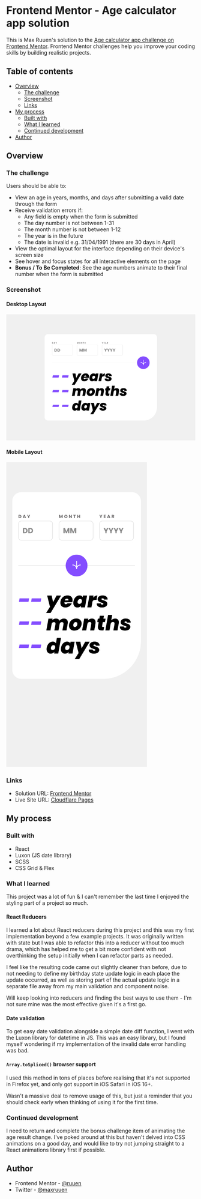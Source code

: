 # Frontend Mentor - Age calculator app solution

This is Max Ruuen's solution to the [Age calculator app challenge on Frontend Mentor](https://www.frontendmentor.io/challenges/age-calculator-app-dF9DFFpj-Q). Frontend Mentor challenges help you improve your coding skills by building realistic projects.

## Table of contents

- [Overview](#overview)
  - [The challenge](#the-challenge)
  - [Screenshot](#screenshot)
  - [Links](#links)
- [My process](#my-process)
  - [Built with](#built-with)
  - [What I learned](#what-i-learned)
  - [Continued development](#continued-development)
- [Author](#author)

## Overview

### The challenge

Users should be able to:

- View an age in years, months, and days after submitting a valid date through the form
- Receive validation errors if:
  - Any field is empty when the form is submitted
  - The day number is not between 1-31
  - The month number is not between 1-12
  - The year is in the future
  - The date is invalid e.g. 31/04/1991 (there are 30 days in April)
- View the optimal layout for the interface depending on their device's screen size
- See hover and focus states for all interactive elements on the page
- **Bonus / To Be Completed**: See the age numbers animate to their final number when the form is submitted

### Screenshot

#### Desktop Layout

![](./desktop.jpg)

#### Mobile Layout

![](./mobile.jpg)

### Links

- Solution URL: [Frontend Mentor](https://www.frontendmentor.io/solutions/age-calculator-app-with-react-and-scss-0EEQWk_t45)
- Live Site URL: [Cloudflare Pages](https://mbr-challenge-age-calculator.pages.dev/)

## My process

### Built with

- React
- Luxon (JS date library)
- SCSS
- CSS Grid & Flex

### What I learned

This project was a lot of fun & I can't remember the last time I enjoyed the styling part of a project so much.

#### React Reducers

I learned a lot about React reducers during this project and this was my first implementation beyond a few example projects. It was originally written with state but I was able to refactor this into a reducer without too much drama, which has helped me to get a bit more confident with not overthinking the setup initially when I can refactor parts as needed.

I feel like the resulting code came out slightly cleaner than before, due to not needing to define my birthday state update logic in each place the update occurred, as well as storing part of the actual update logic in a separate file away from my main validation and component noise.

Will keep looking into reducers and finding the best ways to use them - I'm not sure mine was the most effective given it's a first go.

#### Date validation

To get easy date validation alongside a simple date diff function, I went with the Luxon library for datetime in JS. This was an easy library, but I found myself wondering if my implementation of the invalid date error handling was bad.

#### `Array.toSpliced()` browser support

I used this method in tons of places before realising that it's not supported in Firefox yet, and only got support in iOS Safari in iOS 16+.

Wasn't a massive deal to remove usage of this, but just a reminder that you should check early when thinking of using it for the first time.

### Continued development

I need to return and complete the bonus challenge item of animating the age result change. I've poked around at this but haven't delved into CSS animations on a good day, and would like to try not jumping straight to a React animations library first if possible.

## Author

- Frontend Mentor - [@ruuen](https://www.frontendmentor.io/profile/ruuen)
- Twitter - [@maxruuen](https://www.twitter.com/maxruuen)
